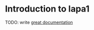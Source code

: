 # Introduction to lapa1

TODO: write [great documentation](http://jacobian.org/writing/what-to-write/)
